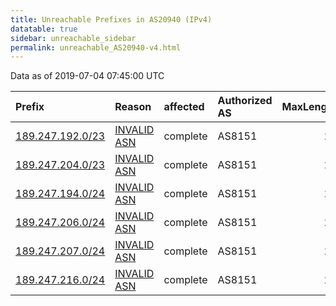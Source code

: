 ```yaml
---
title: Unreachable Prefixes in AS20940 (IPv4)
datatable: true
sidebar: unreachable_sidebar
permalink: unreachable_AS20940-v4.html
---
```


Data as of 2019-07-04 07:45:00 UTC


<div class="datatable-begin"></div>

| Prefix                                                     | Reason                                                                                                  | affected   | Authorized AS   |   MaxLength | Anchor                                         |   unreachable /24s |
|:-----------------------------------------------------------|:--------------------------------------------------------------------------------------------------------|:-----------|:----------------|------------:|:-----------------------------------------------|-------------------:|
| [189.247.192.0/23](https://stat.ripe.net/189.247.192.0/23) | [INVALID ASN](https://rpki-validator.ripe.net/announcement-preview?asn=AS20940&prefix=189.247.192.0/23) | complete   | AS8151          |          24 | [LACNIC](unreachable_LACNIC_RPKI_Root-v4.html) |                  2 |
| [189.247.204.0/23](https://stat.ripe.net/189.247.204.0/23) | [INVALID ASN](https://rpki-validator.ripe.net/announcement-preview?asn=AS20940&prefix=189.247.204.0/23) | complete   | AS8151          |          24 | [LACNIC](unreachable_LACNIC_RPKI_Root-v4.html) |                  2 |
| [189.247.194.0/24](https://stat.ripe.net/189.247.194.0/24) | [INVALID ASN](https://rpki-validator.ripe.net/announcement-preview?asn=AS20940&prefix=189.247.194.0/24) | complete   | AS8151          |          24 | [LACNIC](unreachable_LACNIC_RPKI_Root-v4.html) |                  1 |
| [189.247.206.0/24](https://stat.ripe.net/189.247.206.0/24) | [INVALID ASN](https://rpki-validator.ripe.net/announcement-preview?asn=AS20940&prefix=189.247.206.0/24) | complete   | AS8151          |          24 | [LACNIC](unreachable_LACNIC_RPKI_Root-v4.html) |                  1 |
| [189.247.207.0/24](https://stat.ripe.net/189.247.207.0/24) | [INVALID ASN](https://rpki-validator.ripe.net/announcement-preview?asn=AS20940&prefix=189.247.207.0/24) | complete   | AS8151          |          24 | [LACNIC](unreachable_LACNIC_RPKI_Root-v4.html) |                  1 |
| [189.247.216.0/24](https://stat.ripe.net/189.247.216.0/24) | [INVALID ASN](https://rpki-validator.ripe.net/announcement-preview?asn=AS20940&prefix=189.247.216.0/24) | complete   | AS8151          |          24 | [LACNIC](unreachable_LACNIC_RPKI_Root-v4.html) |                  1 |

<div class="datatable-end"></div>